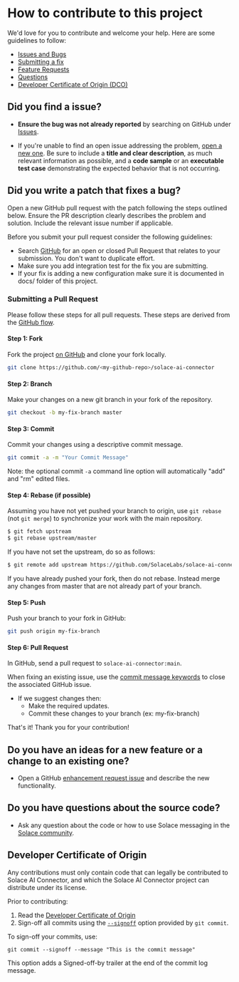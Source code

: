 # How to contribute to this project

We'd love for you to contribute and welcome your help. Here are some guidelines to follow:

- [Issues and Bugs](#issue)
- [Submitting a fix](#submitting)
- [Feature Requests](#features)
- [Questions](#questions)
- [Developer Certificate of Origin (DCO)](#dco)

## <a name="issue"></a> Did you find a issue?

* **Ensure the bug was not already reported** by searching on GitHub under [Issues](https://github.com/SolaceLabs/solace-ai-connector/issues).

* If you're unable to find an open issue addressing the problem, [open a new one](https://github.com/SolaceLabs/solace-ai-connector/issues/new). Be sure to include a **title and clear description**, as much relevant information as possible, and a **code sample** or an **executable test case** demonstrating the expected behavior that is not occurring.

## <a name="submitting"></a> Did you write a patch that fixes a bug?

Open a new GitHub pull request with the patch following the steps outlined below. Ensure the PR description clearly describes the problem and solution. Include the relevant issue number if applicable.

Before you submit your pull request consider the following guidelines:

* Search [GitHub](https://github.com/SolaceLabs/solace-ai-connector/pulls) for an open or closed Pull Request
  that relates to your submission. You don't want to duplicate effort.
* Make sure you add integration test for the fix you are submitting.
* If your fix is adding a new configuration make sure it is documented in docs/ folder of this project.

### Submitting a Pull Request

Please follow these steps for all pull requests. These steps are derived from the [GitHub flow](https://help.github.com/articles/github-flow/).

#### Step 1: Fork

Fork the project [on GitHub](https://github.com/SolaceLabs/solace-ai-connector) and clone your fork
locally.

```sh
git clone https://github.com/<my-github-repo>/solace-ai-connector
```

#### Step 2: Branch

Make your changes on a new git branch in your fork of the repository.

```sh
git checkout -b my-fix-branch master
```

#### Step 3: Commit

Commit your changes using a descriptive commit message.

```sh
git commit -a -m "Your Commit Message"
```

Note: the optional commit `-a` command line option will automatically "add" and "rm" edited files.

#### Step 4: Rebase (if possible)

Assuming you have not yet pushed your branch to origin, use `git rebase` (not `git merge`) to synchronize your work with the main
repository.

```sh
$ git fetch upstream
$ git rebase upstream/master
```

If you have not set the upstream, do so as follows:

```sh
$ git remote add upstream https://github.com/SolaceLabs/solace-ai-connector
```

If you have already pushed your fork, then do not rebase. Instead merge any changes from master that are not already part of your branch.

#### Step 5: Push

Push your branch to your fork in GitHub:

```sh
git push origin my-fix-branch
```

#### Step 6: Pull Request

In GitHub, send a pull request to `solace-ai-connector:main`.

When fixing an existing issue, use the [commit message keywords](https://help.github.com/articles/closing-issues-via-commit-messages/) to close the associated GitHub issue.

* If we suggest changes then:
    * Make the required updates.
    * Commit these changes to your branch (ex: my-fix-branch)

That's it! Thank you for your contribution!

## <a name="features"></a> **Do you have an ideas for a new feature or a change to an existing one?**

* Open a GitHub [enhancement request issue](https://github.com/SolaceLabs/solace-ai-connector/issues/new) and describe the new functionality.

##  <a name="questions"></a> Do you have questions about the source code?

* Ask any question about the code or how to use Solace messaging in the [Solace community](http://dev.solace.com/community/).

## <a name="dco"></a> Developer Certificate of Origin

Any contributions must only contain code that can legally be contributed to Solace AI Connector, and which the Solace AI Connector project can distribute under its license.

Prior to contributing:
1. Read the [Developer Certificate of Origin](https://developercertificate.org/)
2. Sign-off all commits using the [`--signoff`](https://git-scm.com/docs/git-commit#Documentation/git-commit.txt---no-signoff) option provided by `git commit`.

To sign-off your commits, use:
```
git commit --signoff --message "This is the commit message"
```
This option adds a Signed-off-by trailer at the end of the commit log message. 
